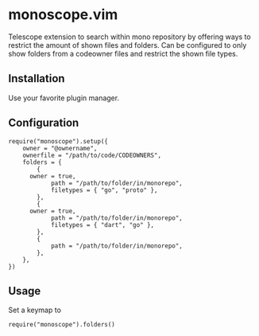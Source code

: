 # monoscope.vim

Telescope extension to search within mono repository by offering ways to restrict the amount of shown files and folders.
Can be configured to only show folders from a codeowner files and restrict the shown file types.

## Installation

Use your favorite plugin manager.

## Configuration

```
require("monoscope").setup({
	owner = "@ownername",
	ownerfile = "/path/to/code/CODEOWNERS",
	folders = {
		{
      owner = true,
			path = "/path/to/folder/in/monorepo",
			filetypes = { "go", "proto" },
		},
		{
      owner = true,
			path = "/path/to/folder/in/monorepo",
			filetypes = { "dart", "go" },
		},
		{
			path = "/path/to/folder/in/monorepo",
		},
	},
})
```

## Usage

Set a keymap to
```
require("monoscope").folders()
```

